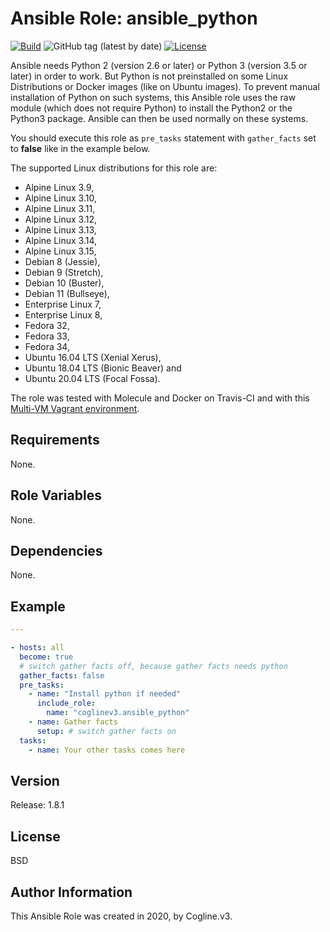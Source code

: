 # Ansible Role: ansible_python

[![Build](https://github.com/coglinev3/ansible-role-ansible_python/actions/workflows/build.yml/badge.svg)](https://github.com/coglinev3/ansible-role-ansible_python/actions/workflows/build.yml) ![GitHub tag (latest by date)](https://img.shields.io/github/v/tag/coglinev3/ansible-role-ansible_python) [![License](https://img.shields.io/badge/License-BSD%203--Clause-blue.svg)](https://raw.githubusercontent.com/coglinev3/ansible-role-ansible_python/master/LICENSE)

Ansible needs Python 2 (version 2.6 or later) or Python 3 (version 3.5 or later) in order to work. But Python is not preinstalled on some Linux Distributions or Docker images (like on Ubuntu images). To prevent manual installation of Python on such systems, this Ansible role uses the raw module (which does not require Python) to install the Python2 or the Python3 package. Ansible can then be used normally on these systems.

You should execute this role as `pre_tasks` statement with `gather_facts` set to **false** like in the example below.

The supported Linux distributions for this role are:

* Alpine Linux 3.9,
* Alpine Linux 3.10,
* Alpine Linux 3.11,
* Alpine Linux 3.12,
* Alpine Linux 3.13,
* Alpine Linux 3.14,
* Alpine Linux 3.15,
* Debian 8 (Jessie),
* Debian 9 (Stretch),
* Debian 10 (Buster),
* Debian 11 (Bullseye),
* Enterprise Linux 7, 
* Enterprise Linux 8, 
* Fedora 32,
* Fedora 33,
* Fedora 34,
* Ubuntu 16.04 LTS (Xenial Xerus),
* Ubuntu 18.04 LTS (Bionic Beaver) and
* Ubuntu 20.04 LTS (Focal Fossa).

The role was tested with Molecule and Docker on Travis-CI and with this [Multi-VM Vagrant environment](https://ansible-development.readthedocs.io/ "Vagrant environment for Developing and Testing Ansible Roles").


## Requirements

None.

## Role Variables

None.

## Dependencies

None.

## Example


```yml
---

- hosts: all
  become: true
  # switch gather facts off, becauѕe gather facts needs python
  gather_facts: false
  pre_tasks:
    - name: "Install python if needed"
      include_role:
        name: "coglinev3.ansible_python"
    - name: Gather facts
      setup: # switch gather facts on
  tasks:
    - name: Your other tasks comes here
```

## Version

Release: 1.8.1

## License

BSD

## Author Information

This Ansible Role was created in 2020, by Cogline.v3.
